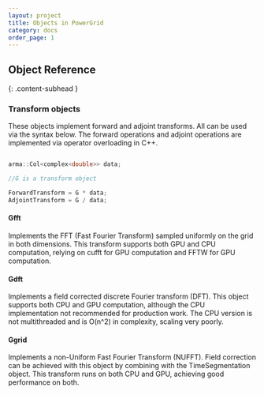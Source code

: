```yaml
---
layout: project
title: Objects in PowerGrid
category: docs
order_page: 1
---
```


## Object Reference
{: .content-subhead }


### Transform objects

These objects implement forward and adjoint transforms. All can be used via the syntax below. The forward operations and adjoint operations are implemented via operator overloading in C++.

```C++

arma::Col<complex<double>> data;

//G is a transform object

ForwardTransform = G * data;
AdjointTransform = G / data;
```

#### Gfft

Implements the FFT (Fast Fourier Transform) sampled uniformly on the grid in both dimensions. This transform supports both GPU and CPU computation, relying on cufft for GPU computation and FFTW for GPU computation.

#### Gdft

Implements a field corrected discrete Fourier transform (DFT). This object supports both CPU and GPU computation, although the CPU implementation not recommended for production work. The CPU version is not multithreaded and is O(n^2) in complexity, scaling very poorly.

#### Ggrid

Implements a non-Uniform Fast Fourier Transform (NUFFT). Field correction can be achieved with this object by combining with the TimeSegmentation object. This transform runs on both CPU and GPU, achieving good performance on both.
